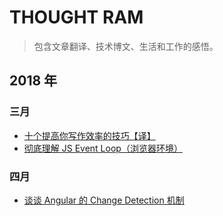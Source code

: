 # THOUGHT RAM

> 包含文章翻译、技术博文、生活和工作的感悟。


## 2018 年

### 三月

* [十个提高你写作效率的技巧【译】](https://github.com/daihere1993/ThoughtRam/issues/1)
* [彻底理解 JS Event Loop（浏览器环境）](https://github.com/daihere1993/ThoughtRam/issues/2)

### 四月

* [谈谈 Angular 的 Change Detection 机制](https://github.com/daihere1993/ThoughtRam/issues/3)
